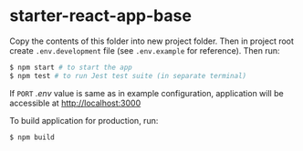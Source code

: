# starter-react-app-base

Copy the contents of this folder into new project folder. Then in project root create 
`.env.development` file (see `.env.example` for reference). Then run:

```bash
$ npm start # to start the app
$ npm test # to run Jest test suite (in separate terminal)
```

If `PORT` *.env* value is same as in example configuration, application will be accessible 
at [http://localhost:3000](http://localhost:3000/) 


To build application for production, run:

```bash
$ npm build
```
